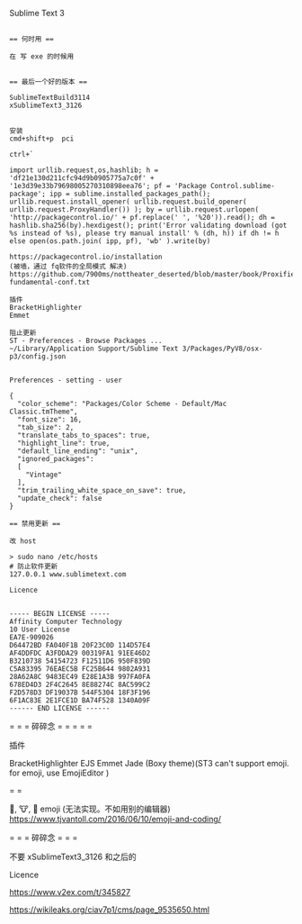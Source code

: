 
Sublime Text 3
```

== 何时用 ==

在 写 exe 的时候用


== 最后一个好的版本 ==

SublimeTextBuild3114
xSublimeText3_3126


安装
cmd+shift+p  pci

ctrl+`

import urllib.request,os,hashlib; h = 'df21e130d211cfc94d9b0905775a7c0f' + '1e3d39e33b79698005270310898eea76'; pf = 'Package Control.sublime-package'; ipp = sublime.installed_packages_path(); urllib.request.install_opener( urllib.request.build_opener( urllib.request.ProxyHandler()) ); by = urllib.request.urlopen( 'http://packagecontrol.io/' + pf.replace(' ', '%20')).read(); dh = hashlib.sha256(by).hexdigest(); print('Error validating download (got %s instead of %s), please try manual install' % (dh, h)) if dh != h else open(os.path.join( ipp, pf), 'wb' ).write(by) 

https://packagecontrol.io/installation
(被墙，通过 fq软件的全局模式 解决)
https://github.com/7900ms/nottheater_deserted/blob/master/book/Proxifier-fundamental-conf.txt

插件
BracketHighlighter
Emmet

阻止更新
ST - Preferences - Browse Packages ...
~/Library/Application Support/Sublime Text 3/Packages/PyV8/osx-p3/config.json


Preferences - setting - user

{
  "color_scheme": "Packages/Color Scheme - Default/Mac Classic.tmTheme",
  "font_size": 16,
  "tab_size": 2,
  "translate_tabs_to_spaces": true,
  "highlight_line": true,
  "default_line_ending": "unix",
  "ignored_packages":
  [
    "Vintage"
  ],
  "trim_trailing_white_space_on_save": true,
  "update_check": false
}

== 禁用更新 ==

改 host

> sudo nano /etc/hosts
# 防止软件更新
127.0.0.1 www.sublimetext.com

Licence


----- BEGIN LICENSE -----
Affinity Computer Technology
10 User License
EA7E-909026
D64472BD FA040F1B 20F23C0D 114D57E4
AF4DDFDC A3FDDA29 00319FA1 91EE46D2
B3210738 54154723 F12511D6 950F839D
C5A83395 76EAEC5B FC25B644 9802A931
28A62A8C 9483EC49 E28E1A3B 997FA0FA
678ED4D3 2F4C2645 8E88274C 8AC599C2
F2D578D3 DF19037B 544F5304 18F3F196
6F1AC83E 2E1FCE1D BA74F528 1340A09F
------ END LICENSE ------
```



= = = 碎碎念 = = =
= =

插件

BracketHighlighter
EJS
Emmet
Jade
(Boxy theme)(ST3 can't support emoji. for emoji, use EmojiEditor )

= = 

🌽, 🐮, 🐔
emoji (无法实现。不如用别的编辑器)
https://www.tjvantoll.com/2016/06/10/emoji-and-coding/

= = = 碎碎念 = = =

不要 xSublimeText3_3126 和之后的

Licence

https://www.v2ex.com/t/345827

https://wikileaks.org/ciav7p1/cms/page_9535650.html
```
